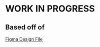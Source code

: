 # WORK IN PROGRESS

## Based off of

[Figma Design File](<https://www.figma.com/file/OBOtWgojk9A3THURkLeGjC/Cinema-tickets-booking-app-(Community)?type=design&t=J2fpXED7rTShwkPb-6>)
